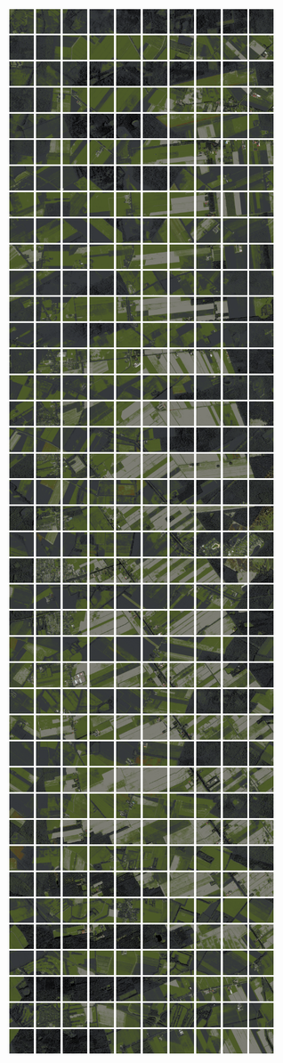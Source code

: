 <html>
<div>
<img src="https://github.com/HakkaTjakka/NL_TILE_MAP/blob/main/18/647/-1057/r.6470.-10570.png" height="44" width="44">
<img src="https://github.com/HakkaTjakka/NL_TILE_MAP/blob/main/18/647/-1057/r.6471.-10570.png" height="44" width="44">
<img src="https://github.com/HakkaTjakka/NL_TILE_MAP/blob/main/18/647/-1057/r.6472.-10570.png" height="44" width="44">
<img src="https://github.com/HakkaTjakka/NL_TILE_MAP/blob/main/18/647/-1057/r.6473.-10570.png" height="44" width="44">
<img src="https://github.com/HakkaTjakka/NL_TILE_MAP/blob/main/18/647/-1057/r.6474.-10570.png" height="44" width="44">
<img src="https://github.com/HakkaTjakka/NL_TILE_MAP/blob/main/18/647/-1057/r.6475.-10570.png" height="44" width="44">
<img src="https://github.com/HakkaTjakka/NL_TILE_MAP/blob/main/18/647/-1057/r.6476.-10570.png" height="44" width="44">
<img src="https://github.com/HakkaTjakka/NL_TILE_MAP/blob/main/18/647/-1057/r.6477.-10570.png" height="44" width="44">
<img src="https://github.com/HakkaTjakka/NL_TILE_MAP/blob/main/18/647/-1057/r.6478.-10570.png" height="44" width="44">
<img src="https://github.com/HakkaTjakka/NL_TILE_MAP/blob/main/18/647/-1057/r.6479.-10570.png" height="44" width="44">
<img src="https://github.com/HakkaTjakka/NL_TILE_MAP/blob/main/18/648/-1057/r.6480.-10570.png" height="44" width="44">
<img src="https://github.com/HakkaTjakka/NL_TILE_MAP/blob/main/18/648/-1057/r.6481.-10570.png" height="44" width="44">
<img src="https://github.com/HakkaTjakka/NL_TILE_MAP/blob/main/18/648/-1057/r.6482.-10570.png" height="44" width="44">
<img src="https://github.com/HakkaTjakka/NL_TILE_MAP/blob/main/18/648/-1057/r.6483.-10570.png" height="44" width="44">
<img src="https://github.com/HakkaTjakka/NL_TILE_MAP/blob/main/18/648/-1057/r.6484.-10570.png" height="44" width="44">
<img src="https://github.com/HakkaTjakka/NL_TILE_MAP/blob/main/18/648/-1057/r.6485.-10570.png" height="44" width="44">
<img src="https://github.com/HakkaTjakka/NL_TILE_MAP/blob/main/18/648/-1057/r.6486.-10570.png" height="44" width="44">
<img src="https://github.com/HakkaTjakka/NL_TILE_MAP/blob/main/18/648/-1057/r.6487.-10570.png" height="44" width="44">
<img src="https://github.com/HakkaTjakka/NL_TILE_MAP/blob/main/18/648/-1057/r.6488.-10570.png" height="44" width="44">
<img src="https://github.com/HakkaTjakka/NL_TILE_MAP/blob/main/18/648/-1057/r.6489.-10570.png" height="44" width="44">
<br>
<img src="https://github.com/HakkaTjakka/NL_TILE_MAP/blob/main/18/647/-1057/r.6470.-10569.png" height="44" width="44">
<img src="https://github.com/HakkaTjakka/NL_TILE_MAP/blob/main/18/647/-1057/r.6471.-10569.png" height="44" width="44">
<img src="https://github.com/HakkaTjakka/NL_TILE_MAP/blob/main/18/647/-1057/r.6472.-10569.png" height="44" width="44">
<img src="https://github.com/HakkaTjakka/NL_TILE_MAP/blob/main/18/647/-1057/r.6473.-10569.png" height="44" width="44">
<img src="https://github.com/HakkaTjakka/NL_TILE_MAP/blob/main/18/647/-1057/r.6474.-10569.png" height="44" width="44">
<img src="https://github.com/HakkaTjakka/NL_TILE_MAP/blob/main/18/647/-1057/r.6475.-10569.png" height="44" width="44">
<img src="https://github.com/HakkaTjakka/NL_TILE_MAP/blob/main/18/647/-1057/r.6476.-10569.png" height="44" width="44">
<img src="https://github.com/HakkaTjakka/NL_TILE_MAP/blob/main/18/647/-1057/r.6477.-10569.png" height="44" width="44">
<img src="https://github.com/HakkaTjakka/NL_TILE_MAP/blob/main/18/647/-1057/r.6478.-10569.png" height="44" width="44">
<img src="https://github.com/HakkaTjakka/NL_TILE_MAP/blob/main/18/647/-1057/r.6479.-10569.png" height="44" width="44">
<img src="https://github.com/HakkaTjakka/NL_TILE_MAP/blob/main/18/648/-1057/r.6480.-10569.png" height="44" width="44">
<img src="https://github.com/HakkaTjakka/NL_TILE_MAP/blob/main/18/648/-1057/r.6481.-10569.png" height="44" width="44">
<img src="https://github.com/HakkaTjakka/NL_TILE_MAP/blob/main/18/648/-1057/r.6482.-10569.png" height="44" width="44">
<img src="https://github.com/HakkaTjakka/NL_TILE_MAP/blob/main/18/648/-1057/r.6483.-10569.png" height="44" width="44">
<img src="https://github.com/HakkaTjakka/NL_TILE_MAP/blob/main/18/648/-1057/r.6484.-10569.png" height="44" width="44">
<img src="https://github.com/HakkaTjakka/NL_TILE_MAP/blob/main/18/648/-1057/r.6485.-10569.png" height="44" width="44">
<img src="https://github.com/HakkaTjakka/NL_TILE_MAP/blob/main/18/648/-1057/r.6486.-10569.png" height="44" width="44">
<img src="https://github.com/HakkaTjakka/NL_TILE_MAP/blob/main/18/648/-1057/r.6487.-10569.png" height="44" width="44">
<img src="https://github.com/HakkaTjakka/NL_TILE_MAP/blob/main/18/648/-1057/r.6488.-10569.png" height="44" width="44">
<img src="https://github.com/HakkaTjakka/NL_TILE_MAP/blob/main/18/648/-1057/r.6489.-10569.png" height="44" width="44">
<br>
<img src="https://github.com/HakkaTjakka/NL_TILE_MAP/blob/main/18/647/-1057/r.6470.-10568.png" height="44" width="44">
<img src="https://github.com/HakkaTjakka/NL_TILE_MAP/blob/main/18/647/-1057/r.6471.-10568.png" height="44" width="44">
<img src="https://github.com/HakkaTjakka/NL_TILE_MAP/blob/main/18/647/-1057/r.6472.-10568.png" height="44" width="44">
<img src="https://github.com/HakkaTjakka/NL_TILE_MAP/blob/main/18/647/-1057/r.6473.-10568.png" height="44" width="44">
<img src="https://github.com/HakkaTjakka/NL_TILE_MAP/blob/main/18/647/-1057/r.6474.-10568.png" height="44" width="44">
<img src="https://github.com/HakkaTjakka/NL_TILE_MAP/blob/main/18/647/-1057/r.6475.-10568.png" height="44" width="44">
<img src="https://github.com/HakkaTjakka/NL_TILE_MAP/blob/main/18/647/-1057/r.6476.-10568.png" height="44" width="44">
<img src="https://github.com/HakkaTjakka/NL_TILE_MAP/blob/main/18/647/-1057/r.6477.-10568.png" height="44" width="44">
<img src="https://github.com/HakkaTjakka/NL_TILE_MAP/blob/main/18/647/-1057/r.6478.-10568.png" height="44" width="44">
<img src="https://github.com/HakkaTjakka/NL_TILE_MAP/blob/main/18/647/-1057/r.6479.-10568.png" height="44" width="44">
<img src="https://github.com/HakkaTjakka/NL_TILE_MAP/blob/main/18/648/-1057/r.6480.-10568.png" height="44" width="44">
<img src="https://github.com/HakkaTjakka/NL_TILE_MAP/blob/main/18/648/-1057/r.6481.-10568.png" height="44" width="44">
<img src="https://github.com/HakkaTjakka/NL_TILE_MAP/blob/main/18/648/-1057/r.6482.-10568.png" height="44" width="44">
<img src="https://github.com/HakkaTjakka/NL_TILE_MAP/blob/main/18/648/-1057/r.6483.-10568.png" height="44" width="44">
<img src="https://github.com/HakkaTjakka/NL_TILE_MAP/blob/main/18/648/-1057/r.6484.-10568.png" height="44" width="44">
<img src="https://github.com/HakkaTjakka/NL_TILE_MAP/blob/main/18/648/-1057/r.6485.-10568.png" height="44" width="44">
<img src="https://github.com/HakkaTjakka/NL_TILE_MAP/blob/main/18/648/-1057/r.6486.-10568.png" height="44" width="44">
<img src="https://github.com/HakkaTjakka/NL_TILE_MAP/blob/main/18/648/-1057/r.6487.-10568.png" height="44" width="44">
<img src="https://github.com/HakkaTjakka/NL_TILE_MAP/blob/main/18/648/-1057/r.6488.-10568.png" height="44" width="44">
<img src="https://github.com/HakkaTjakka/NL_TILE_MAP/blob/main/18/648/-1057/r.6489.-10568.png" height="44" width="44">
<br>
<img src="https://github.com/HakkaTjakka/NL_TILE_MAP/blob/main/18/647/-1057/r.6470.-10567.png" height="44" width="44">
<img src="https://github.com/HakkaTjakka/NL_TILE_MAP/blob/main/18/647/-1057/r.6471.-10567.png" height="44" width="44">
<img src="https://github.com/HakkaTjakka/NL_TILE_MAP/blob/main/18/647/-1057/r.6472.-10567.png" height="44" width="44">
<img src="https://github.com/HakkaTjakka/NL_TILE_MAP/blob/main/18/647/-1057/r.6473.-10567.png" height="44" width="44">
<img src="https://github.com/HakkaTjakka/NL_TILE_MAP/blob/main/18/647/-1057/r.6474.-10567.png" height="44" width="44">
<img src="https://github.com/HakkaTjakka/NL_TILE_MAP/blob/main/18/647/-1057/r.6475.-10567.png" height="44" width="44">
<img src="https://github.com/HakkaTjakka/NL_TILE_MAP/blob/main/18/647/-1057/r.6476.-10567.png" height="44" width="44">
<img src="https://github.com/HakkaTjakka/NL_TILE_MAP/blob/main/18/647/-1057/r.6477.-10567.png" height="44" width="44">
<img src="https://github.com/HakkaTjakka/NL_TILE_MAP/blob/main/18/647/-1057/r.6478.-10567.png" height="44" width="44">
<img src="https://github.com/HakkaTjakka/NL_TILE_MAP/blob/main/18/647/-1057/r.6479.-10567.png" height="44" width="44">
<img src="https://github.com/HakkaTjakka/NL_TILE_MAP/blob/main/18/648/-1057/r.6480.-10567.png" height="44" width="44">
<img src="https://github.com/HakkaTjakka/NL_TILE_MAP/blob/main/18/648/-1057/r.6481.-10567.png" height="44" width="44">
<img src="https://github.com/HakkaTjakka/NL_TILE_MAP/blob/main/18/648/-1057/r.6482.-10567.png" height="44" width="44">
<img src="https://github.com/HakkaTjakka/NL_TILE_MAP/blob/main/18/648/-1057/r.6483.-10567.png" height="44" width="44">
<img src="https://github.com/HakkaTjakka/NL_TILE_MAP/blob/main/18/648/-1057/r.6484.-10567.png" height="44" width="44">
<img src="https://github.com/HakkaTjakka/NL_TILE_MAP/blob/main/18/648/-1057/r.6485.-10567.png" height="44" width="44">
<img src="https://github.com/HakkaTjakka/NL_TILE_MAP/blob/main/18/648/-1057/r.6486.-10567.png" height="44" width="44">
<img src="https://github.com/HakkaTjakka/NL_TILE_MAP/blob/main/18/648/-1057/r.6487.-10567.png" height="44" width="44">
<img src="https://github.com/HakkaTjakka/NL_TILE_MAP/blob/main/18/648/-1057/r.6488.-10567.png" height="44" width="44">
<img src="https://github.com/HakkaTjakka/NL_TILE_MAP/blob/main/18/648/-1057/r.6489.-10567.png" height="44" width="44">
<br>
<img src="https://github.com/HakkaTjakka/NL_TILE_MAP/blob/main/18/647/-1057/r.6470.-10566.png" height="44" width="44">
<img src="https://github.com/HakkaTjakka/NL_TILE_MAP/blob/main/18/647/-1057/r.6471.-10566.png" height="44" width="44">
<img src="https://github.com/HakkaTjakka/NL_TILE_MAP/blob/main/18/647/-1057/r.6472.-10566.png" height="44" width="44">
<img src="https://github.com/HakkaTjakka/NL_TILE_MAP/blob/main/18/647/-1057/r.6473.-10566.png" height="44" width="44">
<img src="https://github.com/HakkaTjakka/NL_TILE_MAP/blob/main/18/647/-1057/r.6474.-10566.png" height="44" width="44">
<img src="https://github.com/HakkaTjakka/NL_TILE_MAP/blob/main/18/647/-1057/r.6475.-10566.png" height="44" width="44">
<img src="https://github.com/HakkaTjakka/NL_TILE_MAP/blob/main/18/647/-1057/r.6476.-10566.png" height="44" width="44">
<img src="https://github.com/HakkaTjakka/NL_TILE_MAP/blob/main/18/647/-1057/r.6477.-10566.png" height="44" width="44">
<img src="https://github.com/HakkaTjakka/NL_TILE_MAP/blob/main/18/647/-1057/r.6478.-10566.png" height="44" width="44">
<img src="https://github.com/HakkaTjakka/NL_TILE_MAP/blob/main/18/647/-1057/r.6479.-10566.png" height="44" width="44">
<img src="https://github.com/HakkaTjakka/NL_TILE_MAP/blob/main/18/648/-1057/r.6480.-10566.png" height="44" width="44">
<img src="https://github.com/HakkaTjakka/NL_TILE_MAP/blob/main/18/648/-1057/r.6481.-10566.png" height="44" width="44">
<img src="https://github.com/HakkaTjakka/NL_TILE_MAP/blob/main/18/648/-1057/r.6482.-10566.png" height="44" width="44">
<img src="https://github.com/HakkaTjakka/NL_TILE_MAP/blob/main/18/648/-1057/r.6483.-10566.png" height="44" width="44">
<img src="https://github.com/HakkaTjakka/NL_TILE_MAP/blob/main/18/648/-1057/r.6484.-10566.png" height="44" width="44">
<img src="https://github.com/HakkaTjakka/NL_TILE_MAP/blob/main/18/648/-1057/r.6485.-10566.png" height="44" width="44">
<img src="https://github.com/HakkaTjakka/NL_TILE_MAP/blob/main/18/648/-1057/r.6486.-10566.png" height="44" width="44">
<img src="https://github.com/HakkaTjakka/NL_TILE_MAP/blob/main/18/648/-1057/r.6487.-10566.png" height="44" width="44">
<img src="https://github.com/HakkaTjakka/NL_TILE_MAP/blob/main/18/648/-1057/r.6488.-10566.png" height="44" width="44">
<img src="https://github.com/HakkaTjakka/NL_TILE_MAP/blob/main/18/648/-1057/r.6489.-10566.png" height="44" width="44">
<br>
<img src="https://github.com/HakkaTjakka/NL_TILE_MAP/blob/main/18/647/-1057/r.6470.-10565.png" height="44" width="44">
<img src="https://github.com/HakkaTjakka/NL_TILE_MAP/blob/main/18/647/-1057/r.6471.-10565.png" height="44" width="44">
<img src="https://github.com/HakkaTjakka/NL_TILE_MAP/blob/main/18/647/-1057/r.6472.-10565.png" height="44" width="44">
<img src="https://github.com/HakkaTjakka/NL_TILE_MAP/blob/main/18/647/-1057/r.6473.-10565.png" height="44" width="44">
<img src="https://github.com/HakkaTjakka/NL_TILE_MAP/blob/main/18/647/-1057/r.6474.-10565.png" height="44" width="44">
<img src="https://github.com/HakkaTjakka/NL_TILE_MAP/blob/main/18/647/-1057/r.6475.-10565.png" height="44" width="44">
<img src="https://github.com/HakkaTjakka/NL_TILE_MAP/blob/main/18/647/-1057/r.6476.-10565.png" height="44" width="44">
<img src="https://github.com/HakkaTjakka/NL_TILE_MAP/blob/main/18/647/-1057/r.6477.-10565.png" height="44" width="44">
<img src="https://github.com/HakkaTjakka/NL_TILE_MAP/blob/main/18/647/-1057/r.6478.-10565.png" height="44" width="44">
<img src="https://github.com/HakkaTjakka/NL_TILE_MAP/blob/main/18/647/-1057/r.6479.-10565.png" height="44" width="44">
<img src="https://github.com/HakkaTjakka/NL_TILE_MAP/blob/main/18/648/-1057/r.6480.-10565.png" height="44" width="44">
<img src="https://github.com/HakkaTjakka/NL_TILE_MAP/blob/main/18/648/-1057/r.6481.-10565.png" height="44" width="44">
<img src="https://github.com/HakkaTjakka/NL_TILE_MAP/blob/main/18/648/-1057/r.6482.-10565.png" height="44" width="44">
<img src="https://github.com/HakkaTjakka/NL_TILE_MAP/blob/main/18/648/-1057/r.6483.-10565.png" height="44" width="44">
<img src="https://github.com/HakkaTjakka/NL_TILE_MAP/blob/main/18/648/-1057/r.6484.-10565.png" height="44" width="44">
<img src="https://github.com/HakkaTjakka/NL_TILE_MAP/blob/main/18/648/-1057/r.6485.-10565.png" height="44" width="44">
<img src="https://github.com/HakkaTjakka/NL_TILE_MAP/blob/main/18/648/-1057/r.6486.-10565.png" height="44" width="44">
<img src="https://github.com/HakkaTjakka/NL_TILE_MAP/blob/main/18/648/-1057/r.6487.-10565.png" height="44" width="44">
<img src="https://github.com/HakkaTjakka/NL_TILE_MAP/blob/main/18/648/-1057/r.6488.-10565.png" height="44" width="44">
<img src="https://github.com/HakkaTjakka/NL_TILE_MAP/blob/main/18/648/-1057/r.6489.-10565.png" height="44" width="44">
<br>
<img src="https://github.com/HakkaTjakka/NL_TILE_MAP/blob/main/18/647/-1057/r.6470.-10564.png" height="44" width="44">
<img src="https://github.com/HakkaTjakka/NL_TILE_MAP/blob/main/18/647/-1057/r.6471.-10564.png" height="44" width="44">
<img src="https://github.com/HakkaTjakka/NL_TILE_MAP/blob/main/18/647/-1057/r.6472.-10564.png" height="44" width="44">
<img src="https://github.com/HakkaTjakka/NL_TILE_MAP/blob/main/18/647/-1057/r.6473.-10564.png" height="44" width="44">
<img src="https://github.com/HakkaTjakka/NL_TILE_MAP/blob/main/18/647/-1057/r.6474.-10564.png" height="44" width="44">
<img src="https://github.com/HakkaTjakka/NL_TILE_MAP/blob/main/18/647/-1057/r.6475.-10564.png" height="44" width="44">
<img src="https://github.com/HakkaTjakka/NL_TILE_MAP/blob/main/18/647/-1057/r.6476.-10564.png" height="44" width="44">
<img src="https://github.com/HakkaTjakka/NL_TILE_MAP/blob/main/18/647/-1057/r.6477.-10564.png" height="44" width="44">
<img src="https://github.com/HakkaTjakka/NL_TILE_MAP/blob/main/18/647/-1057/r.6478.-10564.png" height="44" width="44">
<img src="https://github.com/HakkaTjakka/NL_TILE_MAP/blob/main/18/647/-1057/r.6479.-10564.png" height="44" width="44">
<img src="https://github.com/HakkaTjakka/NL_TILE_MAP/blob/main/18/648/-1057/r.6480.-10564.png" height="44" width="44">
<img src="https://github.com/HakkaTjakka/NL_TILE_MAP/blob/main/18/648/-1057/r.6481.-10564.png" height="44" width="44">
<img src="https://github.com/HakkaTjakka/NL_TILE_MAP/blob/main/18/648/-1057/r.6482.-10564.png" height="44" width="44">
<img src="https://github.com/HakkaTjakka/NL_TILE_MAP/blob/main/18/648/-1057/r.6483.-10564.png" height="44" width="44">
<img src="https://github.com/HakkaTjakka/NL_TILE_MAP/blob/main/18/648/-1057/r.6484.-10564.png" height="44" width="44">
<img src="https://github.com/HakkaTjakka/NL_TILE_MAP/blob/main/18/648/-1057/r.6485.-10564.png" height="44" width="44">
<img src="https://github.com/HakkaTjakka/NL_TILE_MAP/blob/main/18/648/-1057/r.6486.-10564.png" height="44" width="44">
<img src="https://github.com/HakkaTjakka/NL_TILE_MAP/blob/main/18/648/-1057/r.6487.-10564.png" height="44" width="44">
<img src="https://github.com/HakkaTjakka/NL_TILE_MAP/blob/main/18/648/-1057/r.6488.-10564.png" height="44" width="44">
<img src="https://github.com/HakkaTjakka/NL_TILE_MAP/blob/main/18/648/-1057/r.6489.-10564.png" height="44" width="44">
<br>
<img src="https://github.com/HakkaTjakka/NL_TILE_MAP/blob/main/18/647/-1057/r.6470.-10563.png" height="44" width="44">
<img src="https://github.com/HakkaTjakka/NL_TILE_MAP/blob/main/18/647/-1057/r.6471.-10563.png" height="44" width="44">
<img src="https://github.com/HakkaTjakka/NL_TILE_MAP/blob/main/18/647/-1057/r.6472.-10563.png" height="44" width="44">
<img src="https://github.com/HakkaTjakka/NL_TILE_MAP/blob/main/18/647/-1057/r.6473.-10563.png" height="44" width="44">
<img src="https://github.com/HakkaTjakka/NL_TILE_MAP/blob/main/18/647/-1057/r.6474.-10563.png" height="44" width="44">
<img src="https://github.com/HakkaTjakka/NL_TILE_MAP/blob/main/18/647/-1057/r.6475.-10563.png" height="44" width="44">
<img src="https://github.com/HakkaTjakka/NL_TILE_MAP/blob/main/18/647/-1057/r.6476.-10563.png" height="44" width="44">
<img src="https://github.com/HakkaTjakka/NL_TILE_MAP/blob/main/18/647/-1057/r.6477.-10563.png" height="44" width="44">
<img src="https://github.com/HakkaTjakka/NL_TILE_MAP/blob/main/18/647/-1057/r.6478.-10563.png" height="44" width="44">
<img src="https://github.com/HakkaTjakka/NL_TILE_MAP/blob/main/18/647/-1057/r.6479.-10563.png" height="44" width="44">
<img src="https://github.com/HakkaTjakka/NL_TILE_MAP/blob/main/18/648/-1057/r.6480.-10563.png" height="44" width="44">
<img src="https://github.com/HakkaTjakka/NL_TILE_MAP/blob/main/18/648/-1057/r.6481.-10563.png" height="44" width="44">
<img src="https://github.com/HakkaTjakka/NL_TILE_MAP/blob/main/18/648/-1057/r.6482.-10563.png" height="44" width="44">
<img src="https://github.com/HakkaTjakka/NL_TILE_MAP/blob/main/18/648/-1057/r.6483.-10563.png" height="44" width="44">
<img src="https://github.com/HakkaTjakka/NL_TILE_MAP/blob/main/18/648/-1057/r.6484.-10563.png" height="44" width="44">
<img src="https://github.com/HakkaTjakka/NL_TILE_MAP/blob/main/18/648/-1057/r.6485.-10563.png" height="44" width="44">
<img src="https://github.com/HakkaTjakka/NL_TILE_MAP/blob/main/18/648/-1057/r.6486.-10563.png" height="44" width="44">
<img src="https://github.com/HakkaTjakka/NL_TILE_MAP/blob/main/18/648/-1057/r.6487.-10563.png" height="44" width="44">
<img src="https://github.com/HakkaTjakka/NL_TILE_MAP/blob/main/18/648/-1057/r.6488.-10563.png" height="44" width="44">
<img src="https://github.com/HakkaTjakka/NL_TILE_MAP/blob/main/18/648/-1057/r.6489.-10563.png" height="44" width="44">
<br>
<img src="https://github.com/HakkaTjakka/NL_TILE_MAP/blob/main/18/647/-1057/r.6470.-10562.png" height="44" width="44">
<img src="https://github.com/HakkaTjakka/NL_TILE_MAP/blob/main/18/647/-1057/r.6471.-10562.png" height="44" width="44">
<img src="https://github.com/HakkaTjakka/NL_TILE_MAP/blob/main/18/647/-1057/r.6472.-10562.png" height="44" width="44">
<img src="https://github.com/HakkaTjakka/NL_TILE_MAP/blob/main/18/647/-1057/r.6473.-10562.png" height="44" width="44">
<img src="https://github.com/HakkaTjakka/NL_TILE_MAP/blob/main/18/647/-1057/r.6474.-10562.png" height="44" width="44">
<img src="https://github.com/HakkaTjakka/NL_TILE_MAP/blob/main/18/647/-1057/r.6475.-10562.png" height="44" width="44">
<img src="https://github.com/HakkaTjakka/NL_TILE_MAP/blob/main/18/647/-1057/r.6476.-10562.png" height="44" width="44">
<img src="https://github.com/HakkaTjakka/NL_TILE_MAP/blob/main/18/647/-1057/r.6477.-10562.png" height="44" width="44">
<img src="https://github.com/HakkaTjakka/NL_TILE_MAP/blob/main/18/647/-1057/r.6478.-10562.png" height="44" width="44">
<img src="https://github.com/HakkaTjakka/NL_TILE_MAP/blob/main/18/647/-1057/r.6479.-10562.png" height="44" width="44">
<img src="https://github.com/HakkaTjakka/NL_TILE_MAP/blob/main/18/648/-1057/r.6480.-10562.png" height="44" width="44">
<img src="https://github.com/HakkaTjakka/NL_TILE_MAP/blob/main/18/648/-1057/r.6481.-10562.png" height="44" width="44">
<img src="https://github.com/HakkaTjakka/NL_TILE_MAP/blob/main/18/648/-1057/r.6482.-10562.png" height="44" width="44">
<img src="https://github.com/HakkaTjakka/NL_TILE_MAP/blob/main/18/648/-1057/r.6483.-10562.png" height="44" width="44">
<img src="https://github.com/HakkaTjakka/NL_TILE_MAP/blob/main/18/648/-1057/r.6484.-10562.png" height="44" width="44">
<img src="https://github.com/HakkaTjakka/NL_TILE_MAP/blob/main/18/648/-1057/r.6485.-10562.png" height="44" width="44">
<img src="https://github.com/HakkaTjakka/NL_TILE_MAP/blob/main/18/648/-1057/r.6486.-10562.png" height="44" width="44">
<img src="https://github.com/HakkaTjakka/NL_TILE_MAP/blob/main/18/648/-1057/r.6487.-10562.png" height="44" width="44">
<img src="https://github.com/HakkaTjakka/NL_TILE_MAP/blob/main/18/648/-1057/r.6488.-10562.png" height="44" width="44">
<img src="https://github.com/HakkaTjakka/NL_TILE_MAP/blob/main/18/648/-1057/r.6489.-10562.png" height="44" width="44">
<br>
<img src="https://github.com/HakkaTjakka/NL_TILE_MAP/blob/main/18/647/-1057/r.6470.-10561.png" height="44" width="44">
<img src="https://github.com/HakkaTjakka/NL_TILE_MAP/blob/main/18/647/-1057/r.6471.-10561.png" height="44" width="44">
<img src="https://github.com/HakkaTjakka/NL_TILE_MAP/blob/main/18/647/-1057/r.6472.-10561.png" height="44" width="44">
<img src="https://github.com/HakkaTjakka/NL_TILE_MAP/blob/main/18/647/-1057/r.6473.-10561.png" height="44" width="44">
<img src="https://github.com/HakkaTjakka/NL_TILE_MAP/blob/main/18/647/-1057/r.6474.-10561.png" height="44" width="44">
<img src="https://github.com/HakkaTjakka/NL_TILE_MAP/blob/main/18/647/-1057/r.6475.-10561.png" height="44" width="44">
<img src="https://github.com/HakkaTjakka/NL_TILE_MAP/blob/main/18/647/-1057/r.6476.-10561.png" height="44" width="44">
<img src="https://github.com/HakkaTjakka/NL_TILE_MAP/blob/main/18/647/-1057/r.6477.-10561.png" height="44" width="44">
<img src="https://github.com/HakkaTjakka/NL_TILE_MAP/blob/main/18/647/-1057/r.6478.-10561.png" height="44" width="44">
<img src="https://github.com/HakkaTjakka/NL_TILE_MAP/blob/main/18/647/-1057/r.6479.-10561.png" height="44" width="44">
<img src="https://github.com/HakkaTjakka/NL_TILE_MAP/blob/main/18/648/-1057/r.6480.-10561.png" height="44" width="44">
<img src="https://github.com/HakkaTjakka/NL_TILE_MAP/blob/main/18/648/-1057/r.6481.-10561.png" height="44" width="44">
<img src="https://github.com/HakkaTjakka/NL_TILE_MAP/blob/main/18/648/-1057/r.6482.-10561.png" height="44" width="44">
<img src="https://github.com/HakkaTjakka/NL_TILE_MAP/blob/main/18/648/-1057/r.6483.-10561.png" height="44" width="44">
<img src="https://github.com/HakkaTjakka/NL_TILE_MAP/blob/main/18/648/-1057/r.6484.-10561.png" height="44" width="44">
<img src="https://github.com/HakkaTjakka/NL_TILE_MAP/blob/main/18/648/-1057/r.6485.-10561.png" height="44" width="44">
<img src="https://github.com/HakkaTjakka/NL_TILE_MAP/blob/main/18/648/-1057/r.6486.-10561.png" height="44" width="44">
<img src="https://github.com/HakkaTjakka/NL_TILE_MAP/blob/main/18/648/-1057/r.6487.-10561.png" height="44" width="44">
<img src="https://github.com/HakkaTjakka/NL_TILE_MAP/blob/main/18/648/-1057/r.6488.-10561.png" height="44" width="44">
<img src="https://github.com/HakkaTjakka/NL_TILE_MAP/blob/main/18/648/-1057/r.6489.-10561.png" height="44" width="44">
<br>
<img src="https://github.com/HakkaTjakka/NL_TILE_MAP/blob/main/18/647/-1056/r.6470.-10560.png" height="44" width="44">
<img src="https://github.com/HakkaTjakka/NL_TILE_MAP/blob/main/18/647/-1056/r.6471.-10560.png" height="44" width="44">
<img src="https://github.com/HakkaTjakka/NL_TILE_MAP/blob/main/18/647/-1056/r.6472.-10560.png" height="44" width="44">
<img src="https://github.com/HakkaTjakka/NL_TILE_MAP/blob/main/18/647/-1056/r.6473.-10560.png" height="44" width="44">
<img src="https://github.com/HakkaTjakka/NL_TILE_MAP/blob/main/18/647/-1056/r.6474.-10560.png" height="44" width="44">
<img src="https://github.com/HakkaTjakka/NL_TILE_MAP/blob/main/18/647/-1056/r.6475.-10560.png" height="44" width="44">
<img src="https://github.com/HakkaTjakka/NL_TILE_MAP/blob/main/18/647/-1056/r.6476.-10560.png" height="44" width="44">
<img src="https://github.com/HakkaTjakka/NL_TILE_MAP/blob/main/18/647/-1056/r.6477.-10560.png" height="44" width="44">
<img src="https://github.com/HakkaTjakka/NL_TILE_MAP/blob/main/18/647/-1056/r.6478.-10560.png" height="44" width="44">
<img src="https://github.com/HakkaTjakka/NL_TILE_MAP/blob/main/18/647/-1056/r.6479.-10560.png" height="44" width="44">
<img src="https://github.com/HakkaTjakka/NL_TILE_MAP/blob/main/18/648/-1056/r.6480.-10560.png" height="44" width="44">
<img src="https://github.com/HakkaTjakka/NL_TILE_MAP/blob/main/18/648/-1056/r.6481.-10560.png" height="44" width="44">
<img src="https://github.com/HakkaTjakka/NL_TILE_MAP/blob/main/18/648/-1056/r.6482.-10560.png" height="44" width="44">
<img src="https://github.com/HakkaTjakka/NL_TILE_MAP/blob/main/18/648/-1056/r.6483.-10560.png" height="44" width="44">
<img src="https://github.com/HakkaTjakka/NL_TILE_MAP/blob/main/18/648/-1056/r.6484.-10560.png" height="44" width="44">
<img src="https://github.com/HakkaTjakka/NL_TILE_MAP/blob/main/18/648/-1056/r.6485.-10560.png" height="44" width="44">
<img src="https://github.com/HakkaTjakka/NL_TILE_MAP/blob/main/18/648/-1056/r.6486.-10560.png" height="44" width="44">
<img src="https://github.com/HakkaTjakka/NL_TILE_MAP/blob/main/18/648/-1056/r.6487.-10560.png" height="44" width="44">
<img src="https://github.com/HakkaTjakka/NL_TILE_MAP/blob/main/18/648/-1056/r.6488.-10560.png" height="44" width="44">
<img src="https://github.com/HakkaTjakka/NL_TILE_MAP/blob/main/18/648/-1056/r.6489.-10560.png" height="44" width="44">
<br>
<img src="https://github.com/HakkaTjakka/NL_TILE_MAP/blob/main/18/647/-1056/r.6470.-10559.png" height="44" width="44">
<img src="https://github.com/HakkaTjakka/NL_TILE_MAP/blob/main/18/647/-1056/r.6471.-10559.png" height="44" width="44">
<img src="https://github.com/HakkaTjakka/NL_TILE_MAP/blob/main/18/647/-1056/r.6472.-10559.png" height="44" width="44">
<img src="https://github.com/HakkaTjakka/NL_TILE_MAP/blob/main/18/647/-1056/r.6473.-10559.png" height="44" width="44">
<img src="https://github.com/HakkaTjakka/NL_TILE_MAP/blob/main/18/647/-1056/r.6474.-10559.png" height="44" width="44">
<img src="https://github.com/HakkaTjakka/NL_TILE_MAP/blob/main/18/647/-1056/r.6475.-10559.png" height="44" width="44">
<img src="https://github.com/HakkaTjakka/NL_TILE_MAP/blob/main/18/647/-1056/r.6476.-10559.png" height="44" width="44">
<img src="https://github.com/HakkaTjakka/NL_TILE_MAP/blob/main/18/647/-1056/r.6477.-10559.png" height="44" width="44">
<img src="https://github.com/HakkaTjakka/NL_TILE_MAP/blob/main/18/647/-1056/r.6478.-10559.png" height="44" width="44">
<img src="https://github.com/HakkaTjakka/NL_TILE_MAP/blob/main/18/647/-1056/r.6479.-10559.png" height="44" width="44">
<img src="https://github.com/HakkaTjakka/NL_TILE_MAP/blob/main/18/648/-1056/r.6480.-10559.png" height="44" width="44">
<img src="https://github.com/HakkaTjakka/NL_TILE_MAP/blob/main/18/648/-1056/r.6481.-10559.png" height="44" width="44">
<img src="https://github.com/HakkaTjakka/NL_TILE_MAP/blob/main/18/648/-1056/r.6482.-10559.png" height="44" width="44">
<img src="https://github.com/HakkaTjakka/NL_TILE_MAP/blob/main/18/648/-1056/r.6483.-10559.png" height="44" width="44">
<img src="https://github.com/HakkaTjakka/NL_TILE_MAP/blob/main/18/648/-1056/r.6484.-10559.png" height="44" width="44">
<img src="https://github.com/HakkaTjakka/NL_TILE_MAP/blob/main/18/648/-1056/r.6485.-10559.png" height="44" width="44">
<img src="https://github.com/HakkaTjakka/NL_TILE_MAP/blob/main/18/648/-1056/r.6486.-10559.png" height="44" width="44">
<img src="https://github.com/HakkaTjakka/NL_TILE_MAP/blob/main/18/648/-1056/r.6487.-10559.png" height="44" width="44">
<img src="https://github.com/HakkaTjakka/NL_TILE_MAP/blob/main/18/648/-1056/r.6488.-10559.png" height="44" width="44">
<img src="https://github.com/HakkaTjakka/NL_TILE_MAP/blob/main/18/648/-1056/r.6489.-10559.png" height="44" width="44">
<br>
<img src="https://github.com/HakkaTjakka/NL_TILE_MAP/blob/main/18/647/-1056/r.6470.-10558.png" height="44" width="44">
<img src="https://github.com/HakkaTjakka/NL_TILE_MAP/blob/main/18/647/-1056/r.6471.-10558.png" height="44" width="44">
<img src="https://github.com/HakkaTjakka/NL_TILE_MAP/blob/main/18/647/-1056/r.6472.-10558.png" height="44" width="44">
<img src="https://github.com/HakkaTjakka/NL_TILE_MAP/blob/main/18/647/-1056/r.6473.-10558.png" height="44" width="44">
<img src="https://github.com/HakkaTjakka/NL_TILE_MAP/blob/main/18/647/-1056/r.6474.-10558.png" height="44" width="44">
<img src="https://github.com/HakkaTjakka/NL_TILE_MAP/blob/main/18/647/-1056/r.6475.-10558.png" height="44" width="44">
<img src="https://github.com/HakkaTjakka/NL_TILE_MAP/blob/main/18/647/-1056/r.6476.-10558.png" height="44" width="44">
<img src="https://github.com/HakkaTjakka/NL_TILE_MAP/blob/main/18/647/-1056/r.6477.-10558.png" height="44" width="44">
<img src="https://github.com/HakkaTjakka/NL_TILE_MAP/blob/main/18/647/-1056/r.6478.-10558.png" height="44" width="44">
<img src="https://github.com/HakkaTjakka/NL_TILE_MAP/blob/main/18/647/-1056/r.6479.-10558.png" height="44" width="44">
<img src="https://github.com/HakkaTjakka/NL_TILE_MAP/blob/main/18/648/-1056/r.6480.-10558.png" height="44" width="44">
<img src="https://github.com/HakkaTjakka/NL_TILE_MAP/blob/main/18/648/-1056/r.6481.-10558.png" height="44" width="44">
<img src="https://github.com/HakkaTjakka/NL_TILE_MAP/blob/main/18/648/-1056/r.6482.-10558.png" height="44" width="44">
<img src="https://github.com/HakkaTjakka/NL_TILE_MAP/blob/main/18/648/-1056/r.6483.-10558.png" height="44" width="44">
<img src="https://github.com/HakkaTjakka/NL_TILE_MAP/blob/main/18/648/-1056/r.6484.-10558.png" height="44" width="44">
<img src="https://github.com/HakkaTjakka/NL_TILE_MAP/blob/main/18/648/-1056/r.6485.-10558.png" height="44" width="44">
<img src="https://github.com/HakkaTjakka/NL_TILE_MAP/blob/main/18/648/-1056/r.6486.-10558.png" height="44" width="44">
<img src="https://github.com/HakkaTjakka/NL_TILE_MAP/blob/main/18/648/-1056/r.6487.-10558.png" height="44" width="44">
<img src="https://github.com/HakkaTjakka/NL_TILE_MAP/blob/main/18/648/-1056/r.6488.-10558.png" height="44" width="44">
<img src="https://github.com/HakkaTjakka/NL_TILE_MAP/blob/main/18/648/-1056/r.6489.-10558.png" height="44" width="44">
<br>
<img src="https://github.com/HakkaTjakka/NL_TILE_MAP/blob/main/18/647/-1056/r.6470.-10557.png" height="44" width="44">
<img src="https://github.com/HakkaTjakka/NL_TILE_MAP/blob/main/18/647/-1056/r.6471.-10557.png" height="44" width="44">
<img src="https://github.com/HakkaTjakka/NL_TILE_MAP/blob/main/18/647/-1056/r.6472.-10557.png" height="44" width="44">
<img src="https://github.com/HakkaTjakka/NL_TILE_MAP/blob/main/18/647/-1056/r.6473.-10557.png" height="44" width="44">
<img src="https://github.com/HakkaTjakka/NL_TILE_MAP/blob/main/18/647/-1056/r.6474.-10557.png" height="44" width="44">
<img src="https://github.com/HakkaTjakka/NL_TILE_MAP/blob/main/18/647/-1056/r.6475.-10557.png" height="44" width="44">
<img src="https://github.com/HakkaTjakka/NL_TILE_MAP/blob/main/18/647/-1056/r.6476.-10557.png" height="44" width="44">
<img src="https://github.com/HakkaTjakka/NL_TILE_MAP/blob/main/18/647/-1056/r.6477.-10557.png" height="44" width="44">
<img src="https://github.com/HakkaTjakka/NL_TILE_MAP/blob/main/18/647/-1056/r.6478.-10557.png" height="44" width="44">
<img src="https://github.com/HakkaTjakka/NL_TILE_MAP/blob/main/18/647/-1056/r.6479.-10557.png" height="44" width="44">
<img src="https://github.com/HakkaTjakka/NL_TILE_MAP/blob/main/18/648/-1056/r.6480.-10557.png" height="44" width="44">
<img src="https://github.com/HakkaTjakka/NL_TILE_MAP/blob/main/18/648/-1056/r.6481.-10557.png" height="44" width="44">
<img src="https://github.com/HakkaTjakka/NL_TILE_MAP/blob/main/18/648/-1056/r.6482.-10557.png" height="44" width="44">
<img src="https://github.com/HakkaTjakka/NL_TILE_MAP/blob/main/18/648/-1056/r.6483.-10557.png" height="44" width="44">
<img src="https://github.com/HakkaTjakka/NL_TILE_MAP/blob/main/18/648/-1056/r.6484.-10557.png" height="44" width="44">
<img src="https://github.com/HakkaTjakka/NL_TILE_MAP/blob/main/18/648/-1056/r.6485.-10557.png" height="44" width="44">
<img src="https://github.com/HakkaTjakka/NL_TILE_MAP/blob/main/18/648/-1056/r.6486.-10557.png" height="44" width="44">
<img src="https://github.com/HakkaTjakka/NL_TILE_MAP/blob/main/18/648/-1056/r.6487.-10557.png" height="44" width="44">
<img src="https://github.com/HakkaTjakka/NL_TILE_MAP/blob/main/18/648/-1056/r.6488.-10557.png" height="44" width="44">
<img src="https://github.com/HakkaTjakka/NL_TILE_MAP/blob/main/18/648/-1056/r.6489.-10557.png" height="44" width="44">
<br>
<img src="https://github.com/HakkaTjakka/NL_TILE_MAP/blob/main/18/647/-1056/r.6470.-10556.png" height="44" width="44">
<img src="https://github.com/HakkaTjakka/NL_TILE_MAP/blob/main/18/647/-1056/r.6471.-10556.png" height="44" width="44">
<img src="https://github.com/HakkaTjakka/NL_TILE_MAP/blob/main/18/647/-1056/r.6472.-10556.png" height="44" width="44">
<img src="https://github.com/HakkaTjakka/NL_TILE_MAP/blob/main/18/647/-1056/r.6473.-10556.png" height="44" width="44">
<img src="https://github.com/HakkaTjakka/NL_TILE_MAP/blob/main/18/647/-1056/r.6474.-10556.png" height="44" width="44">
<img src="https://github.com/HakkaTjakka/NL_TILE_MAP/blob/main/18/647/-1056/r.6475.-10556.png" height="44" width="44">
<img src="https://github.com/HakkaTjakka/NL_TILE_MAP/blob/main/18/647/-1056/r.6476.-10556.png" height="44" width="44">
<img src="https://github.com/HakkaTjakka/NL_TILE_MAP/blob/main/18/647/-1056/r.6477.-10556.png" height="44" width="44">
<img src="https://github.com/HakkaTjakka/NL_TILE_MAP/blob/main/18/647/-1056/r.6478.-10556.png" height="44" width="44">
<img src="https://github.com/HakkaTjakka/NL_TILE_MAP/blob/main/18/647/-1056/r.6479.-10556.png" height="44" width="44">
<img src="https://github.com/HakkaTjakka/NL_TILE_MAP/blob/main/18/648/-1056/r.6480.-10556.png" height="44" width="44">
<img src="https://github.com/HakkaTjakka/NL_TILE_MAP/blob/main/18/648/-1056/r.6481.-10556.png" height="44" width="44">
<img src="https://github.com/HakkaTjakka/NL_TILE_MAP/blob/main/18/648/-1056/r.6482.-10556.png" height="44" width="44">
<img src="https://github.com/HakkaTjakka/NL_TILE_MAP/blob/main/18/648/-1056/r.6483.-10556.png" height="44" width="44">
<img src="https://github.com/HakkaTjakka/NL_TILE_MAP/blob/main/18/648/-1056/r.6484.-10556.png" height="44" width="44">
<img src="https://github.com/HakkaTjakka/NL_TILE_MAP/blob/main/18/648/-1056/r.6485.-10556.png" height="44" width="44">
<img src="https://github.com/HakkaTjakka/NL_TILE_MAP/blob/main/18/648/-1056/r.6486.-10556.png" height="44" width="44">
<img src="https://github.com/HakkaTjakka/NL_TILE_MAP/blob/main/18/648/-1056/r.6487.-10556.png" height="44" width="44">
<img src="https://github.com/HakkaTjakka/NL_TILE_MAP/blob/main/18/648/-1056/r.6488.-10556.png" height="44" width="44">
<img src="https://github.com/HakkaTjakka/NL_TILE_MAP/blob/main/18/648/-1056/r.6489.-10556.png" height="44" width="44">
<br>
<img src="https://github.com/HakkaTjakka/NL_TILE_MAP/blob/main/18/647/-1056/r.6470.-10555.png" height="44" width="44">
<img src="https://github.com/HakkaTjakka/NL_TILE_MAP/blob/main/18/647/-1056/r.6471.-10555.png" height="44" width="44">
<img src="https://github.com/HakkaTjakka/NL_TILE_MAP/blob/main/18/647/-1056/r.6472.-10555.png" height="44" width="44">
<img src="https://github.com/HakkaTjakka/NL_TILE_MAP/blob/main/18/647/-1056/r.6473.-10555.png" height="44" width="44">
<img src="https://github.com/HakkaTjakka/NL_TILE_MAP/blob/main/18/647/-1056/r.6474.-10555.png" height="44" width="44">
<img src="https://github.com/HakkaTjakka/NL_TILE_MAP/blob/main/18/647/-1056/r.6475.-10555.png" height="44" width="44">
<img src="https://github.com/HakkaTjakka/NL_TILE_MAP/blob/main/18/647/-1056/r.6476.-10555.png" height="44" width="44">
<img src="https://github.com/HakkaTjakka/NL_TILE_MAP/blob/main/18/647/-1056/r.6477.-10555.png" height="44" width="44">
<img src="https://github.com/HakkaTjakka/NL_TILE_MAP/blob/main/18/647/-1056/r.6478.-10555.png" height="44" width="44">
<img src="https://github.com/HakkaTjakka/NL_TILE_MAP/blob/main/18/647/-1056/r.6479.-10555.png" height="44" width="44">
<img src="https://github.com/HakkaTjakka/NL_TILE_MAP/blob/main/18/648/-1056/r.6480.-10555.png" height="44" width="44">
<img src="https://github.com/HakkaTjakka/NL_TILE_MAP/blob/main/18/648/-1056/r.6481.-10555.png" height="44" width="44">
<img src="https://github.com/HakkaTjakka/NL_TILE_MAP/blob/main/18/648/-1056/r.6482.-10555.png" height="44" width="44">
<img src="https://github.com/HakkaTjakka/NL_TILE_MAP/blob/main/18/648/-1056/r.6483.-10555.png" height="44" width="44">
<img src="https://github.com/HakkaTjakka/NL_TILE_MAP/blob/main/18/648/-1056/r.6484.-10555.png" height="44" width="44">
<img src="https://github.com/HakkaTjakka/NL_TILE_MAP/blob/main/18/648/-1056/r.6485.-10555.png" height="44" width="44">
<img src="https://github.com/HakkaTjakka/NL_TILE_MAP/blob/main/18/648/-1056/r.6486.-10555.png" height="44" width="44">
<img src="https://github.com/HakkaTjakka/NL_TILE_MAP/blob/main/18/648/-1056/r.6487.-10555.png" height="44" width="44">
<img src="https://github.com/HakkaTjakka/NL_TILE_MAP/blob/main/18/648/-1056/r.6488.-10555.png" height="44" width="44">
<img src="https://github.com/HakkaTjakka/NL_TILE_MAP/blob/main/18/648/-1056/r.6489.-10555.png" height="44" width="44">
<br>
<img src="https://github.com/HakkaTjakka/NL_TILE_MAP/blob/main/18/647/-1056/r.6470.-10554.png" height="44" width="44">
<img src="https://github.com/HakkaTjakka/NL_TILE_MAP/blob/main/18/647/-1056/r.6471.-10554.png" height="44" width="44">
<img src="https://github.com/HakkaTjakka/NL_TILE_MAP/blob/main/18/647/-1056/r.6472.-10554.png" height="44" width="44">
<img src="https://github.com/HakkaTjakka/NL_TILE_MAP/blob/main/18/647/-1056/r.6473.-10554.png" height="44" width="44">
<img src="https://github.com/HakkaTjakka/NL_TILE_MAP/blob/main/18/647/-1056/r.6474.-10554.png" height="44" width="44">
<img src="https://github.com/HakkaTjakka/NL_TILE_MAP/blob/main/18/647/-1056/r.6475.-10554.png" height="44" width="44">
<img src="https://github.com/HakkaTjakka/NL_TILE_MAP/blob/main/18/647/-1056/r.6476.-10554.png" height="44" width="44">
<img src="https://github.com/HakkaTjakka/NL_TILE_MAP/blob/main/18/647/-1056/r.6477.-10554.png" height="44" width="44">
<img src="https://github.com/HakkaTjakka/NL_TILE_MAP/blob/main/18/647/-1056/r.6478.-10554.png" height="44" width="44">
<img src="https://github.com/HakkaTjakka/NL_TILE_MAP/blob/main/18/647/-1056/r.6479.-10554.png" height="44" width="44">
<img src="https://github.com/HakkaTjakka/NL_TILE_MAP/blob/main/18/648/-1056/r.6480.-10554.png" height="44" width="44">
<img src="https://github.com/HakkaTjakka/NL_TILE_MAP/blob/main/18/648/-1056/r.6481.-10554.png" height="44" width="44">
<img src="https://github.com/HakkaTjakka/NL_TILE_MAP/blob/main/18/648/-1056/r.6482.-10554.png" height="44" width="44">
<img src="https://github.com/HakkaTjakka/NL_TILE_MAP/blob/main/18/648/-1056/r.6483.-10554.png" height="44" width="44">
<img src="https://github.com/HakkaTjakka/NL_TILE_MAP/blob/main/18/648/-1056/r.6484.-10554.png" height="44" width="44">
<img src="https://github.com/HakkaTjakka/NL_TILE_MAP/blob/main/18/648/-1056/r.6485.-10554.png" height="44" width="44">
<img src="https://github.com/HakkaTjakka/NL_TILE_MAP/blob/main/18/648/-1056/r.6486.-10554.png" height="44" width="44">
<img src="https://github.com/HakkaTjakka/NL_TILE_MAP/blob/main/18/648/-1056/r.6487.-10554.png" height="44" width="44">
<img src="https://github.com/HakkaTjakka/NL_TILE_MAP/blob/main/18/648/-1056/r.6488.-10554.png" height="44" width="44">
<img src="https://github.com/HakkaTjakka/NL_TILE_MAP/blob/main/18/648/-1056/r.6489.-10554.png" height="44" width="44">
<br>
<img src="https://github.com/HakkaTjakka/NL_TILE_MAP/blob/main/18/647/-1056/r.6470.-10553.png" height="44" width="44">
<img src="https://github.com/HakkaTjakka/NL_TILE_MAP/blob/main/18/647/-1056/r.6471.-10553.png" height="44" width="44">
<img src="https://github.com/HakkaTjakka/NL_TILE_MAP/blob/main/18/647/-1056/r.6472.-10553.png" height="44" width="44">
<img src="https://github.com/HakkaTjakka/NL_TILE_MAP/blob/main/18/647/-1056/r.6473.-10553.png" height="44" width="44">
<img src="https://github.com/HakkaTjakka/NL_TILE_MAP/blob/main/18/647/-1056/r.6474.-10553.png" height="44" width="44">
<img src="https://github.com/HakkaTjakka/NL_TILE_MAP/blob/main/18/647/-1056/r.6475.-10553.png" height="44" width="44">
<img src="https://github.com/HakkaTjakka/NL_TILE_MAP/blob/main/18/647/-1056/r.6476.-10553.png" height="44" width="44">
<img src="https://github.com/HakkaTjakka/NL_TILE_MAP/blob/main/18/647/-1056/r.6477.-10553.png" height="44" width="44">
<img src="https://github.com/HakkaTjakka/NL_TILE_MAP/blob/main/18/647/-1056/r.6478.-10553.png" height="44" width="44">
<img src="https://github.com/HakkaTjakka/NL_TILE_MAP/blob/main/18/647/-1056/r.6479.-10553.png" height="44" width="44">
<img src="https://github.com/HakkaTjakka/NL_TILE_MAP/blob/main/18/648/-1056/r.6480.-10553.png" height="44" width="44">
<img src="https://github.com/HakkaTjakka/NL_TILE_MAP/blob/main/18/648/-1056/r.6481.-10553.png" height="44" width="44">
<img src="https://github.com/HakkaTjakka/NL_TILE_MAP/blob/main/18/648/-1056/r.6482.-10553.png" height="44" width="44">
<img src="https://github.com/HakkaTjakka/NL_TILE_MAP/blob/main/18/648/-1056/r.6483.-10553.png" height="44" width="44">
<img src="https://github.com/HakkaTjakka/NL_TILE_MAP/blob/main/18/648/-1056/r.6484.-10553.png" height="44" width="44">
<img src="https://github.com/HakkaTjakka/NL_TILE_MAP/blob/main/18/648/-1056/r.6485.-10553.png" height="44" width="44">
<img src="https://github.com/HakkaTjakka/NL_TILE_MAP/blob/main/18/648/-1056/r.6486.-10553.png" height="44" width="44">
<img src="https://github.com/HakkaTjakka/NL_TILE_MAP/blob/main/18/648/-1056/r.6487.-10553.png" height="44" width="44">
<img src="https://github.com/HakkaTjakka/NL_TILE_MAP/blob/main/18/648/-1056/r.6488.-10553.png" height="44" width="44">
<img src="https://github.com/HakkaTjakka/NL_TILE_MAP/blob/main/18/648/-1056/r.6489.-10553.png" height="44" width="44">
<br>
<img src="https://github.com/HakkaTjakka/NL_TILE_MAP/blob/main/18/647/-1056/r.6470.-10552.png" height="44" width="44">
<img src="https://github.com/HakkaTjakka/NL_TILE_MAP/blob/main/18/647/-1056/r.6471.-10552.png" height="44" width="44">
<img src="https://github.com/HakkaTjakka/NL_TILE_MAP/blob/main/18/647/-1056/r.6472.-10552.png" height="44" width="44">
<img src="https://github.com/HakkaTjakka/NL_TILE_MAP/blob/main/18/647/-1056/r.6473.-10552.png" height="44" width="44">
<img src="https://github.com/HakkaTjakka/NL_TILE_MAP/blob/main/18/647/-1056/r.6474.-10552.png" height="44" width="44">
<img src="https://github.com/HakkaTjakka/NL_TILE_MAP/blob/main/18/647/-1056/r.6475.-10552.png" height="44" width="44">
<img src="https://github.com/HakkaTjakka/NL_TILE_MAP/blob/main/18/647/-1056/r.6476.-10552.png" height="44" width="44">
<img src="https://github.com/HakkaTjakka/NL_TILE_MAP/blob/main/18/647/-1056/r.6477.-10552.png" height="44" width="44">
<img src="https://github.com/HakkaTjakka/NL_TILE_MAP/blob/main/18/647/-1056/r.6478.-10552.png" height="44" width="44">
<img src="https://github.com/HakkaTjakka/NL_TILE_MAP/blob/main/18/647/-1056/r.6479.-10552.png" height="44" width="44">
<img src="https://github.com/HakkaTjakka/NL_TILE_MAP/blob/main/18/648/-1056/r.6480.-10552.png" height="44" width="44">
<img src="https://github.com/HakkaTjakka/NL_TILE_MAP/blob/main/18/648/-1056/r.6481.-10552.png" height="44" width="44">
<img src="https://github.com/HakkaTjakka/NL_TILE_MAP/blob/main/18/648/-1056/r.6482.-10552.png" height="44" width="44">
<img src="https://github.com/HakkaTjakka/NL_TILE_MAP/blob/main/18/648/-1056/r.6483.-10552.png" height="44" width="44">
<img src="https://github.com/HakkaTjakka/NL_TILE_MAP/blob/main/18/648/-1056/r.6484.-10552.png" height="44" width="44">
<img src="https://github.com/HakkaTjakka/NL_TILE_MAP/blob/main/18/648/-1056/r.6485.-10552.png" height="44" width="44">
<img src="https://github.com/HakkaTjakka/NL_TILE_MAP/blob/main/18/648/-1056/r.6486.-10552.png" height="44" width="44">
<img src="https://github.com/HakkaTjakka/NL_TILE_MAP/blob/main/18/648/-1056/r.6487.-10552.png" height="44" width="44">
<img src="https://github.com/HakkaTjakka/NL_TILE_MAP/blob/main/18/648/-1056/r.6488.-10552.png" height="44" width="44">
<img src="https://github.com/HakkaTjakka/NL_TILE_MAP/blob/main/18/648/-1056/r.6489.-10552.png" height="44" width="44">
<br>
<img src="https://github.com/HakkaTjakka/NL_TILE_MAP/blob/main/18/647/-1056/r.6470.-10551.png" height="44" width="44">
<img src="https://github.com/HakkaTjakka/NL_TILE_MAP/blob/main/18/647/-1056/r.6471.-10551.png" height="44" width="44">
<img src="https://github.com/HakkaTjakka/NL_TILE_MAP/blob/main/18/647/-1056/r.6472.-10551.png" height="44" width="44">
<img src="https://github.com/HakkaTjakka/NL_TILE_MAP/blob/main/18/647/-1056/r.6473.-10551.png" height="44" width="44">
<img src="https://github.com/HakkaTjakka/NL_TILE_MAP/blob/main/18/647/-1056/r.6474.-10551.png" height="44" width="44">
<img src="https://github.com/HakkaTjakka/NL_TILE_MAP/blob/main/18/647/-1056/r.6475.-10551.png" height="44" width="44">
<img src="https://github.com/HakkaTjakka/NL_TILE_MAP/blob/main/18/647/-1056/r.6476.-10551.png" height="44" width="44">
<img src="https://github.com/HakkaTjakka/NL_TILE_MAP/blob/main/18/647/-1056/r.6477.-10551.png" height="44" width="44">
<img src="https://github.com/HakkaTjakka/NL_TILE_MAP/blob/main/18/647/-1056/r.6478.-10551.png" height="44" width="44">
<img src="https://github.com/HakkaTjakka/NL_TILE_MAP/blob/main/18/647/-1056/r.6479.-10551.png" height="44" width="44">
<img src="https://github.com/HakkaTjakka/NL_TILE_MAP/blob/main/18/648/-1056/r.6480.-10551.png" height="44" width="44">
<img src="https://github.com/HakkaTjakka/NL_TILE_MAP/blob/main/18/648/-1056/r.6481.-10551.png" height="44" width="44">
<img src="https://github.com/HakkaTjakka/NL_TILE_MAP/blob/main/18/648/-1056/r.6482.-10551.png" height="44" width="44">
<img src="https://github.com/HakkaTjakka/NL_TILE_MAP/blob/main/18/648/-1056/r.6483.-10551.png" height="44" width="44">
<img src="https://github.com/HakkaTjakka/NL_TILE_MAP/blob/main/18/648/-1056/r.6484.-10551.png" height="44" width="44">
<img src="https://github.com/HakkaTjakka/NL_TILE_MAP/blob/main/18/648/-1056/r.6485.-10551.png" height="44" width="44">
<img src="https://github.com/HakkaTjakka/NL_TILE_MAP/blob/main/18/648/-1056/r.6486.-10551.png" height="44" width="44">
<img src="https://github.com/HakkaTjakka/NL_TILE_MAP/blob/main/18/648/-1056/r.6487.-10551.png" height="44" width="44">
<img src="https://github.com/HakkaTjakka/NL_TILE_MAP/blob/main/18/648/-1056/r.6488.-10551.png" height="44" width="44">
<img src="https://github.com/HakkaTjakka/NL_TILE_MAP/blob/main/18/648/-1056/r.6489.-10551.png" height="44" width="44">
<br>
</div>
</html>
